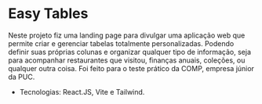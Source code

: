 # Easy Tables

Neste projeto fiz uma landing page para divulgar uma aplicação web que permite criar e gerenciar tabelas totalmente personalizadas. Podendo definir suas próprias colunas e organizar qualquer tipo de informação, seja para acompanhar restaurantes que visitou, finanças anuais, coleções, ou qualquer outra coisa. Foi feito para o teste prático da COMP, empresa júnior da PUC.

- Tecnologias: React.JS, Vite e Tailwind.
